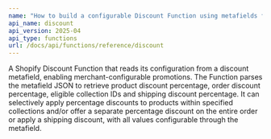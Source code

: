 ```yaml
---
name: "How to build a configurable Discount Function using metafields for flexible promotions"
api_name: discount
api_version: 2025-04
api_type: functions
url: /docs/api/functions/reference/discount
---
```


A Shopify Discount Function that reads its configuration from a discount metafield, enabling merchant-configurable promotions. The Function parses the metafield JSON to retrieve product discount percentage, order discount percentage, eligible collection IDs and shipping discount percentage. It can selectively apply percentage discounts to products within specified collections and/or offer a separate percentage discount on the entire order or apply a shipping discount, with all values configurable through the metafield.
